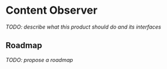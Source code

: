 # Content Observer

_TODO: describe what this product should do and its interfaces_

## Roadmap

_TODO: propose a roadmap_

